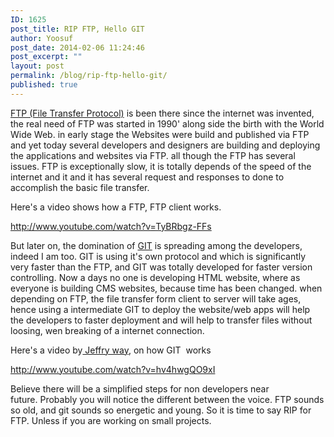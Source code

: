 ```yaml
---
ID: 1625
post_title: RIP FTP, Hello GIT
author: Yoosuf
post_date: 2014-02-06 11:24:46
post_excerpt: ""
layout: post
permalink: /blog/rip-ftp-hello-git/
published: true
---
```

<a title="File Transfer Protocol on Wikipedia" href="http://en.wikipedia.org/wiki/File_Transfer_Protocol" target="_blank">FTP (File Transfer Protocol)</a> is been there since the internet was invented, the real need of FTP was started in 1990' along side the birth with the World Wide Web. in early stage the Websites were build and published via FTP and yet today several developers and designers are building and deploying the applications and websites via FTP. all though the FTP has several issues. FTP is exceptionally slow, it is totally depends of the speed of the internet and it and it has several request and responses to done to accomplish the basic file transfer.

Here's a video shows how a FTP, FTP client works.

http://www.youtube.com/watch?v=TyBRbgz-FFs

But later on, the domination of <a title="Read more about Git on Wikipedia " href="http://en.wikipedia.org/wiki/Git_(software)" target="_blank">GIT</a> is spreading among the developers, indeed I am too. GIT is using it's own protocol and which is significantly very faster than the FTP, and GIT was totally developed for faster version controlling. Now a days no one is developing HTML website, where as everyone is building CMS websites, because time has been changed. when depending on FTP, the file transfer form client to server will take ages, hence using a intermediate GIT to deploy the website/web apps will help the developers to faster deployment and will help to transfer files without loosing, wen breaking of a internet connection.

Here's a video by<a title="Jeffry Way on Twitter" href="https://twitter.com/jeffrey_way" target="_blank"> Jeffry way</a>, on how GIT  works

http://www.youtube.com/watch?v=hv4hwgQO9xI

Believe there will be a simplified steps for non developers near future. Probably you will notice the different between the voice. FTP sounds so old, and git sounds so energetic and young. So it is time to say RIP for FTP. Unless if you are working on small projects.